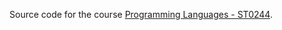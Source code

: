 Source code for the course [Programming
Languages - ST0244](http://www1.eafit.edu.co/asr/courses/programming-languages-st0244/index.html).
